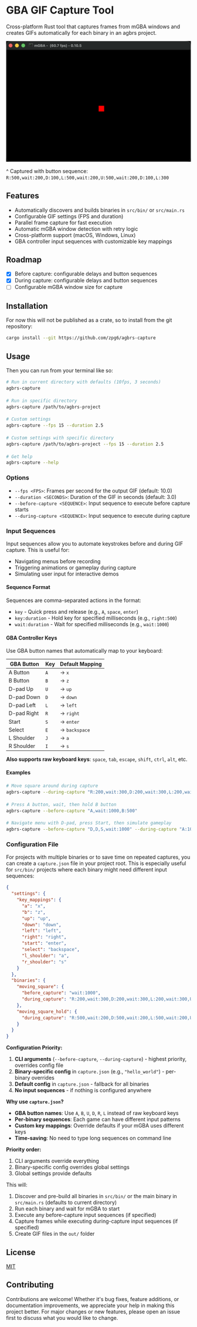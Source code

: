 # GBA GIF Capture Tool

Cross-platform Rust tool that captures frames from mGBA windows and creates GIFs automatically for each binary in an agbrs project.

![Example](./docs/moving_square_hold.gif)

^ Captured with button sequence: `R:500,wait:200,D:100,L:500,wait:200,U:500,wait:200,D:100,L:300`

## Features

- Automatically discovers and builds binaries in `src/bin/` or `src/main.rs`
- Configurable GIF settings (FPS and duration)
- Parallel frame capture for fast execution
- Automatic mGBA window detection with retry logic
- Cross-platform support (macOS, Windows, Linux)
- GBA controller input sequences with customizable key mappings

## Roadmap

- [x] Before capture: configurable delays and button sequences
- [x] During capture: configurable delays and button sequences
- [ ] Configurable mGBA window size for capture

## Installation

For now this will not be published as a crate, so to install from the git repository:

```bash
cargo install --git https://github.com/zpg6/agbrs-capture
```

## Usage

Then you can run from your terminal like so:

```bash
# Run in current directory with defaults (10fps, 3 seconds)
agbrs-capture

# Run in specific directory
agbrs-capture /path/to/agbrs-project

# Custom settings
agbrs-capture --fps 15 --duration 2.5

# Custom settings with specific directory
agbrs-capture /path/to/agbrs-project --fps 15 --duration 2.5

# Get help
agbrs-capture --help
```

### Options

- `--fps <FPS>`: Frames per second for the output GIF (default: 10.0)
- `--duration <SECONDS>`: Duration of the GIF in seconds (default: 3.0)
- `--before-capture <SEQUENCE>`: Input sequence to execute before capture starts
- `--during-capture <SEQUENCE>`: Input sequence to execute during capture

### Input Sequences

Input sequences allow you to automate keystrokes before and during GIF capture. This is useful for:

- Navigating menus before recording
- Triggering animations or gameplay during capture
- Simulating user input for interactive demos

#### Sequence Format

Sequences are comma-separated actions in the format:

- `key` - Quick press and release (e.g., `A`, `space`, `enter`)
- `key:duration` - Hold key for specified milliseconds (e.g., `right:500`)
- `wait:duration` - Wait for specified milliseconds (e.g., `wait:1000`)

#### GBA Controller Keys

Use GBA button names that automatically map to your keyboard:

| GBA Button  | Key | Default Mapping |
| ----------- | --- | --------------- |
| A Button    | `A` | → `x`           |
| B Button    | `B` | → `z`           |
| D-pad Up    | `U` | → `up`          |
| D-pad Down  | `D` | → `down`        |
| D-pad Left  | `L` | → `left`        |
| D-pad Right | `R` | → `right`       |
| Start       | `S` | → `enter`       |
| Select      | `E` | → `backspace`   |
| L Shoulder  | `J` | → `a`           |
| R Shoulder  | `I` | → `s`           |

**Also supports raw keyboard keys**: `space`, `tab`, `escape`, `shift`, `ctrl`, `alt`, etc.

#### Examples

```bash
# Move square around during capture
agbrs-capture --during-capture "R:200,wait:300,D:200,wait:300,L:200,wait:300,U:200"

# Press A button, wait, then hold B button
agbrs-capture --before-capture "A,wait:1000,B:500"

# Navigate menu with D-pad, press Start, then simulate gameplay
agbrs-capture --before-capture "D,D,S,wait:1000" --during-capture "A:100,wait:300,B:100"
```

### Configuration File

For projects with multiple binaries or to save time on repeated captures, you can create a `capture.json` file in your project root. This is especially useful for `src/bin/` projects where each binary might need different input sequences:

```json
{
  "settings": {
    "key_mappings": {
      "a": "x",
      "b": "z",
      "up": "up",
      "down": "down",
      "left": "left",
      "right": "right",
      "start": "enter",
      "select": "backspace",
      "l_shoulder": "a",
      "r_shoulder": "s"
    }
  },
  "binaries": {
    "moving_square": {
      "before_capture": "wait:1000",
      "during_capture": "R:200,wait:300,D:200,wait:300,L:200,wait:300,U:200"
    },
    "moving_square_hold": {
      "during_capture": "R:500,wait:200,D:500,wait:200,L:500,wait:200,U:500"
    }
  }
}
```

**Configuration Priority:**

1. **CLI arguments** (`--before-capture`, `--during-capture`) - highest priority, overrides config file
2. **Binary-specific config** in `capture.json` (e.g., `"hello_world"`) - per-binary overrides
3. **Default config** in `capture.json` - fallback for all binaries
4. **No input sequences** - if nothing is configured anywhere

**Why use `capture.json`?**

- **GBA button names**: Use `A`, `B`, `U`, `D`, `R`, `L` instead of raw keyboard keys
- **Per-binary sequences**: Each game can have different input patterns
- **Custom key mappings**: Override defaults if your mGBA uses different keys
- **Time-saving**: No need to type long sequences on command line

**Priority order:**

1. CLI arguments override everything
2. Binary-specific config overrides global settings
3. Global settings provide defaults

This will:

1. Discover and pre-build all binaries in `src/bin/` or the main binary in `src/main.rs` (defaults to current directory)
2. Run each binary and wait for mGBA to start
3. Execute any before-capture input sequences (if specified)
4. Capture frames while executing during-capture input sequences (if specified)
5. Create GIF files in the `out/` folder

## License

[MIT](./LICENSE)

## Contributing

Contributions are welcome! Whether it's bug fixes, feature additions, or documentation improvements, we appreciate your help in making this project better. For major changes or new features, please open an issue first to discuss what you would like to change.
